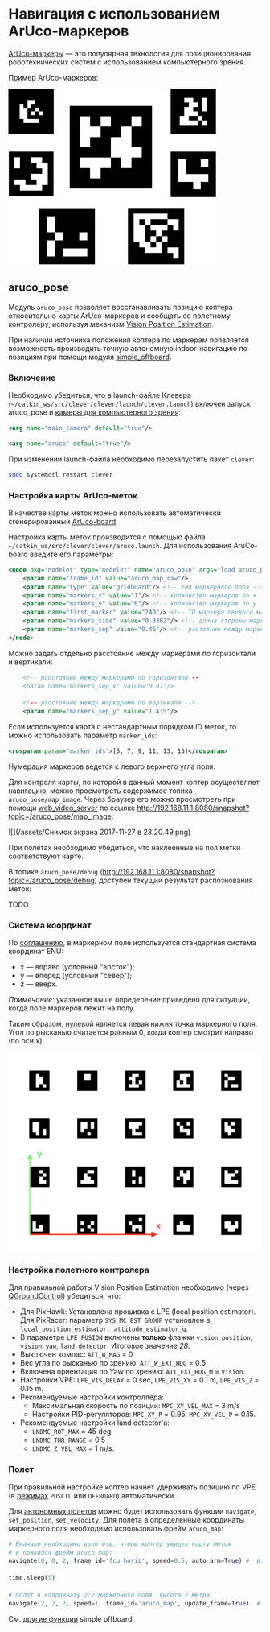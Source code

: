 Навигация с использованием ArUco-маркеров
===

[ArUco-маркеры](https://docs.opencv.org/3.2.0/d5/dae/tutorial_aruco_detection.html) — это популярная технология для позиционирования 
роботехнических систем с использованием компьютерного зрения.

Пример ArUco-маркеров:

![](/assets/markers.jpg)

aruco_pose
---

Модуль `aruco_pose` позволяет восстанавливать позицию коптера относительно карты ArUco-маркеров и сообщать ее полетному контролеру, используя механизм [Vision Position Estimation](https://dev.px4.io/en/ros/external_position_estimation.html).

При наличии источника положения коптера по маркерам появляется возможность производить точную автономную indoor-навигацию по позициям при помощи модуля [simple_offboard](/docs/simple_offboard.md).

### Включение

Необходимо убедиться, что в launch-файле Клевера (`~/catkin_ws/src/clever/clever/launch/clever.launch`) включен запуск aruco_pose и [камеры для компьютерного зрения](/docs/camera.md):

```xml
<arg name="main_camera" default="true"/>
```

```xml
<arg name="aruco" default="true"/>
```

При изменении launch-файла необходимо перезапустить пакет `clever`:

```bash
sudo systemctl restart clever
```

### Настройка карты ArUco-меток

В качестве карты меток можно использовать автоматически сгенерированный [ArUco-board](https://docs.opencv.org/trunk/db/da9/tutorial_aruco_board_detection.html).

Настройка карты меток производится с помощью файла `~/catkin_ws/src/clever/clever/aruco.launch`. Для использования AruCo-board введите его параметры:

```xml
<node pkg="nodelet" type="nodelet" name="aruco_pose" args="load aruco_pose/aruco_pose nodelet_manager">
    <param name="frame_id" value="aruco_map_raw"/>
    <param name="type" value="gridboard"/> <!-- тип маркерного поля -->
    <param name="markers_x" value="1"/> <!-- количество маркеров по x -->
    <param name="markers_y" value="6"/> <!-- количество маркеров по y -->
    <param name="first_marker" value="240"/> <!-- ID маркера первого маркера (левого верхнего) -->
    <param name="markers_side" value="0.3362"/> <!-- длина стороны маркера в метрах -->
    <param name="markers_sep" value="0.46"/> <!-- растояние между маркерами -->
</node>
```

Можно задать отдельно расстояние между маркерами по горизонтали и вертикали:
```xml
    <!-- расстояние между маркерами по горизонтали --
    <param name="markers_sep_x" value="0.97"/>

    <!-- расстояние между маркерами по вертикали -->
    <param name="markers_sep_y" value="1.435"/>
```

Если используется карта с нестандартным порядком ID меток, то можно использовать параметр `marker_ids`:

```xml
<rosparam param="marker_ids">[5, 7, 9, 11, 13, 15]</rosparam>
```

Нумерация маркеров ведется с левого верхнего угла поля.

Для контроля карты, по которой в данный момент коптер осуществляет навигацию, можно просмотреть содержимое топика `aruco_pose/map_image`. Через браузер его можно просмотреть при помощи [web_video_server](/docs/web_video_server.md) по ссылке http://192.168.11.1:8080/snapshot?topic=/aruco_pose/map_image:

![](/assets/Снимок экрана 2017-11-27 в 23.20.49.png)

При полетах необходимо убедиться, что наклеенные на пол метки соответствуют карте.

В топике `aruco_pose/debug` (http://192.168.11.1:8080/snapshot?topic=/aruco_pose/debug) доступен текущий результат распознования меток:

TODO

### Система координат

По [соглашению](http://www.ros.org/reps/rep-0103.html), в маркерном поле используется стандартная система координат ENU:

* x — вправо (условный "восток");
* y — вперед (условный "север");
* z — вверх.

_Примечание_: указанное выше определение приведено для ситуации, когда поле маркеров лежит на полу.

Таким образом, нулевой является левая нижня точка маркерного поля. Угол по рысканью считается равным 0, когда коптер смотрит направо (по оси x).

![](/assets/aruco-frame.png)

### Настройка полетного контролера

Для правильной работы Vision Position Estimation необходимо (через [QGroundControl](/docs/gcs_bridge.md)) убедиться, что:

* Для PixHawk: Установлена прошивка с LPE (local position estimator). Для PixRacer: параметр `SYS_MC_EST_GROUP` установлен в `local_position_estimator, attitude_estimator_q`.
* В параметре `LPE_FUSION` включены **только** флажки `vision position`, `vision yaw`, `land detector`. Итоговое значение _28_.
* Выключен компас: `ATT_W_MAG` = 0
* Вес угла по рысканью по зрению: `ATT_W_EXT_HDG` = 0.5
* Включена ориентация по Yaw по зрению: `ATT_EXT_HDG_M` = `Vision`.
* Настройки VPE: `LPE_VIS_DELAY` = 0 sec, `LPE_VIS_XY` = 0.1 m, `LPE_VIS_Z` = 0.15 m.
* Рекомендуемые настройки контроллера: 
  * Максимальная скорость по позиции: ``MPC_XY_VEL_MAX`` = 3 m/s
  * Настройки PID-регуляторов: `MPC_XY_P` = 0.95, `MPC_XY_VEL_P` = 0.15.
* Рекомендуемые настройки land detector'а:
  * `LNDMC_ROT_MAX` = 45 deg
  * `LNDMC_THR_RANGE` = 0.5
  * `LNDMC_Z_VEL_MAX` = 1 m/s.
  

### Полет

При правильной настройке коптер начнет удерживать позицию по VPE (в [режимах](/docs/modes.md) `POSCTL` или `OFFBOARD`) автоматически.

Для [автономных полетов](/docs/simple_offboard.md) можно будет использовать функции `navigate`, `set_position`, `set_velocity`. Для полета в определенные координаты маркерного поля необходимо использовать фрейм `aruco_map`:

```python
# Вначале необходимо взлететь, чтобы коптер увидел карту меток
# и появился фрейм aruco_map:
navigate(0, 0, 2, frame_id='fcu_horiz', speed=0.5, auto_arm=True) #  взлет на 2 метра

time.sleep(5)

# Полет в координату 2:2 маркерного поля, высота 2 метра
navigate(2, 2, 2, speed=1, frame_id='aruco_map', update_frame=True)  #  полет в координату 2:2, высота 3 метра
```

См. [другие функции](/docs/simple_offboard.md) simple offboard.
